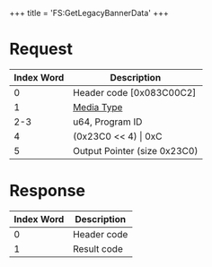 +++
title = 'FS:GetLegacyBannerData'
+++

# Request

| Index Word | Description                                            |
|------------|--------------------------------------------------------|
| 0          | Header code \[0x083C00C2\]                             |
| 1          | [Media Type](Filesystem_services#mediatype "wikilink") |
| 2-3        | u64, Program ID                                        |
| 4          | (0x23C0 \<\< 4) \| 0xC                                 |
| 5          | Output Pointer (size 0x23C0)                           |

# Response

| Index Word | Description |
|------------|-------------|
| 0          | Header code |
| 1          | Result code |
